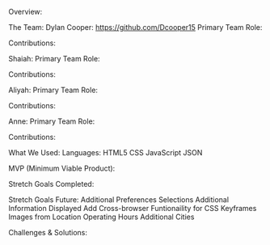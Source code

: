 Overview:



The Team:
Dylan Cooper: https://github.com/Dcooper15
Primary Team Role: 

Contributions: 


Shaiah:
Primary Team Role: 

Contributions: 


Aliyah: 
Primary Team Role: 

Contributions: 


Anne: 
Primary Team Role: 

Contributions: 


What We Used:
Languages:
HTML5
CSS
JavaScript
JSON


MVP (Minimum Viable Product):

Stretch Goals Completed:

Stretch Goals Future:
Additional Preferences Selections
Additional Information Displayed
Add Cross-browser Funtionaility for CSS Keyframes
Images from Location
Operating Hours
Additional Cities

Challenges & Solutions:

